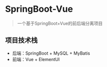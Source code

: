 # SpringBoot-Vue

> 一个基于SpringBoot+Vue的前后端分离项目

## 项目技术栈
- 后端：SpringBoot + MySQL + MyBatis
- 前端：Vue + ElementUI
